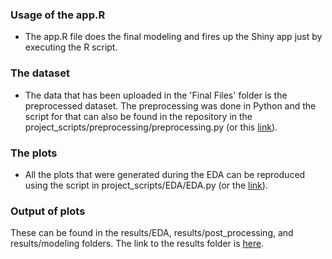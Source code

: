 ### Usage of the app.R
- The app.R file does the final modeling and fires up the Shiny app just by executing the R script.

### The dataset
- The data that has been uploaded in the 'Final Files' folder is the preprocessed dataset. The preprocessing was done in Python and the script for that can also be found in the repository in the project_scripts/preprocessing/preprocessing.py (or this [link](https://github.com/Shorzinator/body_fat_estimation/blob/main/project_scripts/preprocessing/preprocessing.py)).

### The plots
- All the plots that were generated during the EDA can be reproduced using the script in project_scripts/EDA/EDA.py (or the [link](https://github.com/Shorzinator/body_fat_estimation/blob/main/project_scripts/EDA/EDA.py)).

### Output of plots
These can be found in the results/EDA, results/post_processing, and results/modeling folders. The link to the results folder is [here](https://github.com/Shorzinator/body_fat_estimation/tree/main/results).
